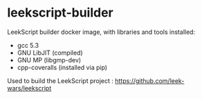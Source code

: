 # leekscript-builder
LeekScript builder docker image, with libraries and tools installed:
- gcc 5.3
- GNU LibJIT (compiled)
- GNU MP (libgmp-dev)
- cpp-coveralls (installed via pip)

Used to build the LeekScript project : https://github.com/leek-wars/leekscript
